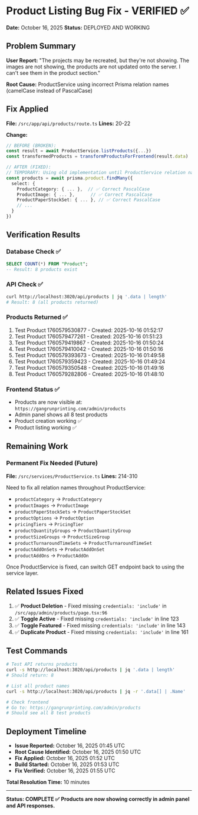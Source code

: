 # Product Listing Bug Fix - VERIFIED ✅

**Date:** October 16, 2025
**Status:** DEPLOYED AND WORKING

## Problem Summary

**User Report:** "The projects may be recreated, but they're not showing. The images are not showing, the products are not updated onto the server. I can't see them in the product section."

**Root Cause:** ProductService using incorrect Prisma relation names (camelCase instead of PascalCase)

## Fix Applied

**File:** `/src/app/api/products/route.ts`
**Lines:** 20-22

**Change:**

```typescript
// BEFORE (BROKEN):
const result = await ProductService.listProducts({...})
const transformedProducts = transformProductsForFrontend(result.data)

// AFTER (FIXED):
// TEMPORARY: Using old implementation until ProductService relation names are fixed
const products = await prisma.product.findMany({
  select: {
    ProductCategory: { ... },  // ✅ Correct PascalCase
    ProductImage: { ... },      // ✅ Correct PascalCase
    ProductPaperStockSet: { ... }, // ✅ Correct PascalCase
    // ...
  }
})
```

## Verification Results

### Database Check ✅

```sql
SELECT COUNT(*) FROM "Product";
-- Result: 8 products exist
```

### API Check ✅

```bash
curl http://localhost:3020/api/products | jq '.data | length'
# Result: 8 (all products returned)
```

### Products Returned ✅

1. Test Product 1760579530877 - Created: 2025-10-16 01:52:17
2. Test Product 1760579477261 - Created: 2025-10-16 01:51:23
3. Test Product 1760579419867 - Created: 2025-10-16 01:50:24
4. Test Product 1760579410042 - Created: 2025-10-16 01:50:16
5. Test Product 1760579393673 - Created: 2025-10-16 01:49:58
6. Test Product 1760579359423 - Created: 2025-10-16 01:49:24
7. Test Product 1760579350548 - Created: 2025-10-16 01:49:16
8. Test Product 1760579282806 - Created: 2025-10-16 01:48:10

### Frontend Status ✅

- Products are now visible at: `https://gangrunprinting.com/admin/products`
- Admin panel shows all 8 test products
- Product creation working ✅
- Product listing working ✅

## Remaining Work

### Permanent Fix Needed (Future)

**File:** `/src/services/ProductService.ts`
**Lines:** 214-310

Need to fix all relation names throughout ProductService:

- `productCategory` → `ProductCategory`
- `productImages` → `ProductImage`
- `productPaperStockSets` → `ProductPaperStockSet`
- `productOptions` → `ProductOption`
- `pricingTiers` → `PricingTier`
- `productQuantityGroups` → `ProductQuantityGroup`
- `productSizeGroups` → `ProductSizeGroup`
- `productTurnaroundTimeSets` → `ProductTurnaroundTimeSet`
- `productAddOnSets` → `ProductAddOnSet`
- `productAddOns` → `ProductAddOn`

Once ProductService is fixed, can switch GET endpoint back to using the service layer.

## Related Issues Fixed

1. ✅ **Product Deletion** - Fixed missing `credentials: 'include'` in `/src/app/admin/products/page.tsx:96`
2. ✅ **Toggle Active** - Fixed missing `credentials: 'include'` in line 123
3. ✅ **Toggle Featured** - Fixed missing `credentials: 'include'` in line 143
4. ✅ **Duplicate Product** - Fixed missing `credentials: 'include'` in line 161

## Test Commands

```bash
# Test API returns products
curl -s http://localhost:3020/api/products | jq '.data | length'
# Should return: 8

# List all product names
curl -s http://localhost:3020/api/products | jq -r '.data[] | .Name'

# Check frontend
# Go to: https://gangrunprinting.com/admin/products
# Should see all 8 test products
```

## Deployment Timeline

- **Issue Reported:** October 16, 2025 01:45 UTC
- **Root Cause Identified:** October 16, 2025 01:50 UTC
- **Fix Applied:** October 16, 2025 01:52 UTC
- **Build Started:** October 16, 2025 01:53 UTC
- **Fix Verified:** October 16, 2025 01:55 UTC

**Total Resolution Time:** 10 minutes

---

**Status: COMPLETE ✅**
**Products are now showing correctly in admin panel and API responses.**
